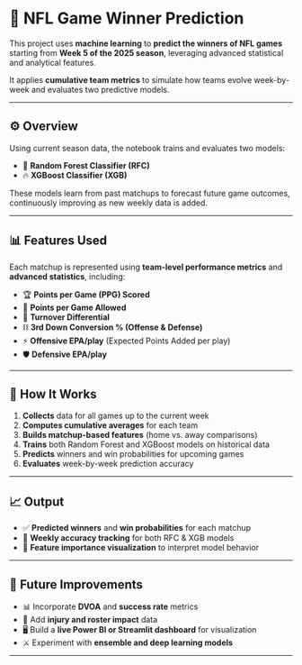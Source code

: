 # 🏈 NFL Game Winner Prediction

This project uses **machine learning** to **predict the winners of NFL games** starting from **Week 5 of the 2025 season**, leveraging advanced statistical and analytical features.

It applies **cumulative team metrics** to simulate how teams evolve week-by-week and evaluates two predictive models.

---

## ⚙️ Overview

Using current season data, the notebook trains and evaluates two models:

- 🌲 **Random Forest Classifier (RFC)**
- 🔥 **XGBoost Classifier (XGB)**

These models learn from past matchups to forecast future game outcomes, continuously improving as new weekly data is added.

---

## 📊 Features Used

Each matchup is represented using **team-level performance metrics** and **advanced statistics**, including:

- 🏆 **Points per Game (PPG) Scored**
- 🧱 **Points per Game Allowed**
- 🔄 **Turnover Differential**
- ⛓️ **3rd Down Conversion % (Offense & Defense)**
- ⚡ **Offensive EPA/play** (Expected Points Added per play)
- 🛡️ **Defensive EPA/play**

---

## 🔁 How It Works

1. **Collects** data for all games up to the current week  
2. **Computes cumulative averages** for each team  
3. **Builds matchup-based features** (home vs. away comparisons)  
4. **Trains** both Random Forest and XGBoost models on historical data  
5. **Predicts** winners and win probabilities for upcoming games  
6. **Evaluates** week-by-week prediction accuracy  

---

## 📈 Output

- ✅ **Predicted winners** and **win probabilities** for each matchup  
- 📅 **Weekly accuracy tracking** for both RFC & XGB models  
- 🧠 **Feature importance visualization** to interpret model behavior  

---

## 🚀 Future Improvements

- 📊 Incorporate **DVOA** and **success rate** metrics  
- 🤕 Add **injury and roster impact** data  
- 🖥️ Build a **live Power BI or Streamlit dashboard** for visualization  
- ⚔️ Experiment with **ensemble and deep learning models**

---
